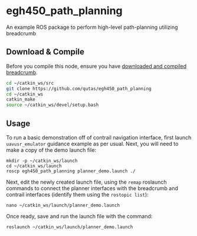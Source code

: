 # egh450_path_planning
 An example ROS package to perform high-level path-planning utilizing breadcrumb

## Download & Compile
Before you compile this node, ensure you have [downloaded and compiled breadcrumb](https://github.com/qutas/breadcrumb).

```sh
cd ~/catkin_ws/src
git clone https://github.com/qutas/egh450_path_planning
cd ~/catkin_ws
catkin_make
source ~/catkin_ws/devel/setup.bash
```

## Usage
To run a basic demonstration off of contrail navigation interface, first launch `uavusr_emulator` guidance example as per usual. Next, you will need to make a copy of the demo launch file:
```
mkdir -p ~/catkin_ws/launch
cd ~/catkin_ws/launch
roscp egh450_path_planning planner_demo.launch ./
```

Next, edit the newly created launch file, using the `remap` roslaunch commands to connect the planner interfaces with the breadcrumb and contrail interfaces (identify them using the `rostopic list`):
```
nano ~/catkin_ws/launch/planner_demo.launch
```

Once ready, save and run the launch file with the command:
```sh
roslaunch ~/catkin_ws/launch/planner_demo.launch
```
